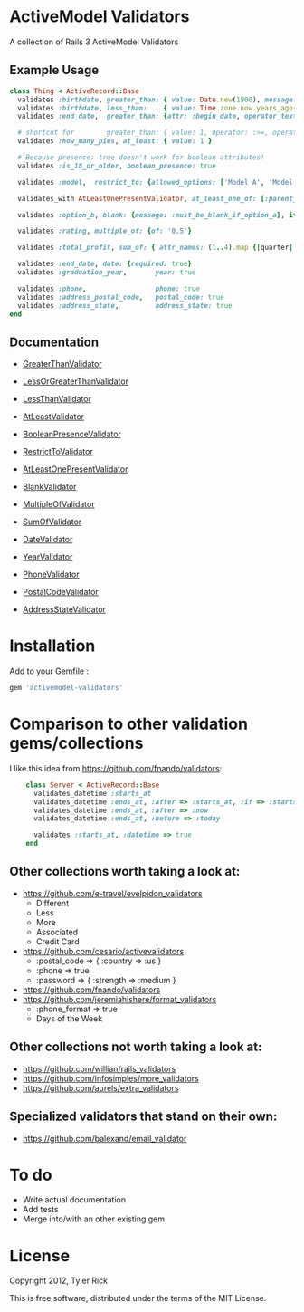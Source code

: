 ActiveModel Validators
=======================

A collection of Rails 3 ActiveModel Validators

Example Usage
-------------

```ruby
class Thing < ActiveRecord::Base
  validates :birthdate, greater_than: { value: Date.new(1900), message: 'must be later than 1900' }
  validates :birthdate, less_than:    { value: Time.zone.now.years_ago(1).to_date+1, message: 'must be at least 1 year ago' }
  validates :end_date,  greater_than: {attr: :begin_date, operator_text: 'later than'}

  # shortcut for        greater_than: { value: 1, operator: :>=, operator_text: 'at least' }
  validates :how_many_pies, at_least: { value: 1 }

  # Because presence: true doesn't work for boolean attributes!
  validates :is_18_or_older, boolean_presence: true

  validates :model,  restrict_to: {allowed_options: ['Model A', 'Model B']}, allow_blank: true

  validates_with AtLeastOnePresentValidator, at_least_one_of: [:parent_1_home_phone, :parent_1_work_phone, :parent_1_mobile_phone], message: :at_least_one_phone_parent_1

  validates :option_b, blank: {message: :must_be_blank_if_option_a}, if: :option_a?

  validates :rating, multiple_of: {of: '0.5'}

  validates :total_profit, sum_of: { attr_names: (1..4).map {|quarter| :"total_profit_q#{quarter}" } }

  validates :end_date, date: {required: true}
  validates :graduation_year,       year: true

  validates :phone,                 phone: true
  validates :address_postal_code,   postal_code: true
  validates :address_state,         address_state: true
end
```

Documentation
-------------

* [GreaterThanValidator](activemodel-validators/blob/master/lib/activemodel-validators/greater_than_validator.rb)
* [LessOrGreaterThanValidator](activemodel-validators/blob/master/lib/activemodel-validators/less_or_greater_than_validator.rb)
* [LessThanValidator](activemodel-validators/blob/master/lib/activemodel-validators/less_than_validator.rb)
* [AtLeastValidator](activemodel-validators/blob/master/lib/activemodel-validators/at_least_validator.rb)

* [BooleanPresenceValidator](activemodel-validators/blob/master/lib/activemodel-validators/boolean_presence_validator.rb)
* [RestrictToValidator](activemodel-validators/blob/master/lib/activemodel-validators/restrict_to_validator.rb)
* [AtLeastOnePresentValidator](activemodel-validators/blob/master/lib/activemodel-validators/at_least_one_present_validator.rb)
* [BlankValidator](activemodel-validators/blob/master/lib/activemodel-validators/blank_validator.rb)
* [MultipleOfValidator](activemodel-validators/blob/master/lib/activemodel-validators/multiple_of_validator.rb)
* [SumOfValidator](activemodel-validators/blob/master/lib/activemodel-validators/sum_of_validator.rb)

* [DateValidator](activemodel-validators/blob/master/lib/activemodel-validators/date_validator.rb)
* [YearValidator](activemodel-validators/blob/master/lib/activemodel-validators/year_validator.rb)

* [PhoneValidator](activemodel-validators/blob/master/lib/activemodel-validators/phone_validator.rb)
* [PostalCodeValidator](activemodel-validators/blob/master/lib/activemodel-validators/postal_code_validator.rb)
* [AddressStateValidator](activemodel-validators/blob/master/lib/activemodel-validators/address_state_validator.rb)

Installation
============

Add to your Gemfile :

```ruby
gem 'activemodel-validators'
```


Comparison to other validation gems/collections
===============================================

I like this idea from https://github.com/fnando/validators:

```ruby
    class Server < ActiveRecord::Base
      validates_datetime :starts_at
      validates_datetime :ends_at, :after => :starts_at, :if => :starts_at?
      validates_datetime :ends_at, :after => :now
      validates_datetime :ends_at, :before => :today

      validates :starts_at, :datetime => true
    end
```

Other collections worth taking a look at:
-----------------------------------------------

* https://github.com/e-travel/evelpidon_validators
    * Different
    * Less
    * More
    * Associated
    * Credit Card
* https://github.com/cesario/activevalidators
    * :postal_code => { :country => :us }
    * :phone => true
    * :password => { :strength => :medium }
* https://github.com/fnando/validators
* https://github.com/jeremiahishere/format_validators
    * :phone_format => true
    * Days of the Week

Other collections not worth taking a look at:
-----------------------------------------------

* https://github.com/willian/rails_validators
* https://github.com/infosimples/more_validators
* https://github.com/aurels/extra_validators

Specialized validators that stand on their own:
-----------------------------------------------

* https://github.com/balexand/email_validator 


To do
=====

* Write actual documentation
* Add tests
* Merge into/with an other existing gem


License
=======

Copyright 2012, Tyler Rick

This is free software, distributed under the terms of the MIT License.
